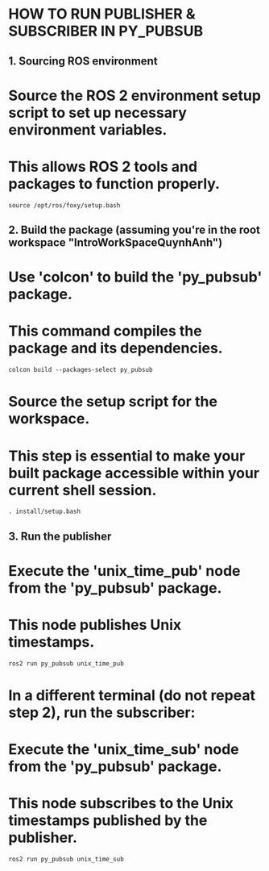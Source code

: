 # HOW TO RUN PUBLISHER & SUBSCRIBER IN PY_PUBSUB

## 1. Sourcing ROS environment
# Source the ROS 2 environment setup script to set up necessary environment variables.
# This allows ROS 2 tools and packages to function properly.
`source /opt/ros/foxy/setup.bash`

## 2. Build the package (assuming you're in the root workspace "IntroWorkSpaceQuynhAnh")
# Use 'colcon' to build the 'py_pubsub' package.
# This command compiles the package and its dependencies.
`colcon build --packages-select py_pubsub`

# Source the setup script for the workspace.
# This step is essential to make your built package accessible within your current shell session.
`. install/setup.bash`

## 3. Run the publisher
# Execute the 'unix_time_pub' node from the 'py_pubsub' package.
# This node publishes Unix timestamps.
`ros2 run py_pubsub unix_time_pub`

# In a different terminal (do not repeat step 2), run the subscriber:
# Execute the 'unix_time_sub' node from the 'py_pubsub' package.
# This node subscribes to the Unix timestamps published by the publisher.
`ros2 run py_pubsub unix_time_sub`



